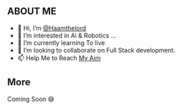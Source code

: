 ## ABOUT ME

- 👋 Hi, I’m [@Haamthelord](t.me/Haamthelord_Dev)
- 👀 I’m interested in Ai & Robotics ...
- 🌱 I’m currently learning To live
- 💞️ I’m looking to collaborate on Full Stack development.
- 📫 Help Me to Reach [My Aim](https://t.me/Haamthelord_Dev)
## More
Coming Soon 😅

<!---
Haamthelord1/Haamthelord1 is a ✨ special ✨ repository because its `README.md` (this file) appears on your GitHub profile.
You can click the Preview link to take a look at your changes.
--->
